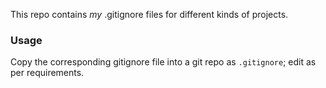 This repo contains _my_ .gitignore files for different kinds of projects.

### Usage

Copy the corresponding gitignore file into a git repo as `.gitignore`; edit as per requirements.
